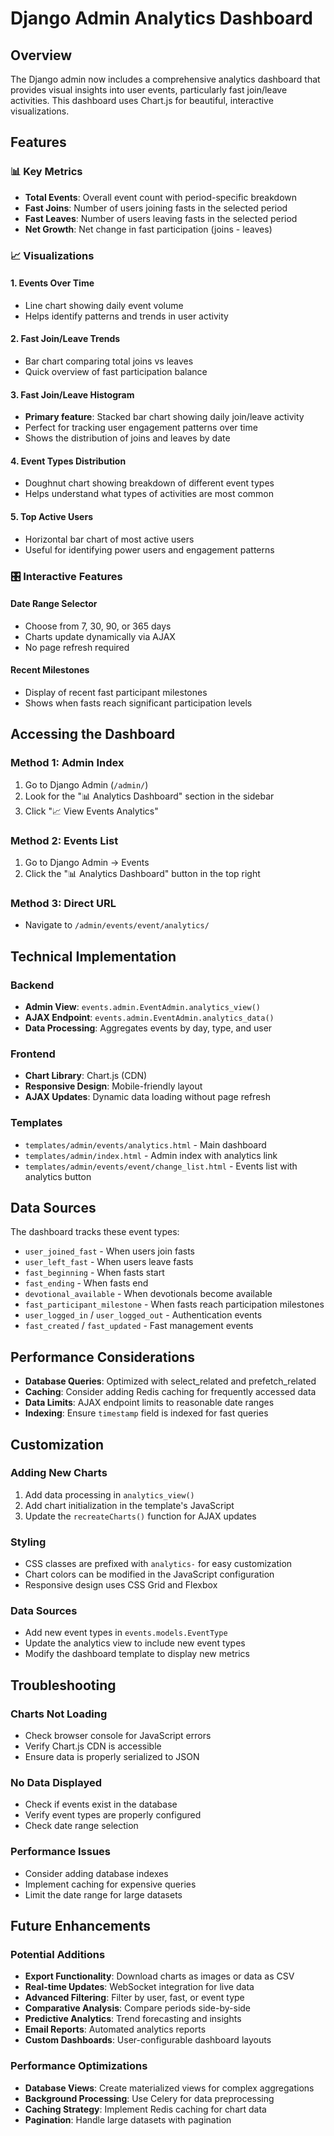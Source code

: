 # Django Admin Analytics Dashboard

## Overview

The Django admin now includes a comprehensive analytics dashboard that provides visual insights into user events, particularly fast join/leave activities. This dashboard uses Chart.js for beautiful, interactive visualizations.

## Features

### 📊 Key Metrics
- **Total Events**: Overall event count with period-specific breakdown
- **Fast Joins**: Number of users joining fasts in the selected period
- **Fast Leaves**: Number of users leaving fasts in the selected period  
- **Net Growth**: Net change in fast participation (joins - leaves)

### 📈 Visualizations

#### 1. Events Over Time
- Line chart showing daily event volume
- Helps identify patterns and trends in user activity

#### 2. Fast Join/Leave Trends
- Bar chart comparing total joins vs leaves
- Quick overview of fast participation balance

#### 3. Fast Join/Leave Histogram
- **Primary feature**: Stacked bar chart showing daily join/leave activity
- Perfect for tracking user engagement patterns over time
- Shows the distribution of joins and leaves by date

#### 4. Event Types Distribution
- Doughnut chart showing breakdown of different event types
- Helps understand what types of activities are most common

#### 5. Top Active Users
- Horizontal bar chart of most active users
- Useful for identifying power users and engagement patterns

### 🎛️ Interactive Features

#### Date Range Selector
- Choose from 7, 30, 90, or 365 days
- Charts update dynamically via AJAX
- No page refresh required

#### Recent Milestones
- Display of recent fast participant milestones
- Shows when fasts reach significant participation levels

## Accessing the Dashboard

### Method 1: Admin Index
1. Go to Django Admin (`/admin/`)
2. Look for the "📊 Analytics Dashboard" section in the sidebar
3. Click "📈 View Events Analytics"

### Method 2: Events List
1. Go to Django Admin → Events
2. Click the "📊 Analytics Dashboard" button in the top right

### Method 3: Direct URL
- Navigate to `/admin/events/event/analytics/`

## Technical Implementation

### Backend
- **Admin View**: `events.admin.EventAdmin.analytics_view()`
- **AJAX Endpoint**: `events.admin.EventAdmin.analytics_data()`
- **Data Processing**: Aggregates events by day, type, and user

### Frontend
- **Chart Library**: Chart.js (CDN)
- **Responsive Design**: Mobile-friendly layout
- **AJAX Updates**: Dynamic data loading without page refresh

### Templates
- `templates/admin/events/analytics.html` - Main dashboard
- `templates/admin/index.html` - Admin index with analytics link
- `templates/admin/events/event/change_list.html` - Events list with analytics button

## Data Sources

The dashboard tracks these event types:
- `user_joined_fast` - When users join fasts
- `user_left_fast` - When users leave fasts
- `fast_beginning` - When fasts start
- `fast_ending` - When fasts end
- `devotional_available` - When devotionals become available
- `fast_participant_milestone` - When fasts reach participation milestones
- `user_logged_in` / `user_logged_out` - Authentication events
- `fast_created` / `fast_updated` - Fast management events

## Performance Considerations

- **Database Queries**: Optimized with select_related and prefetch_related
- **Caching**: Consider adding Redis caching for frequently accessed data
- **Data Limits**: AJAX endpoint limits to reasonable date ranges
- **Indexing**: Ensure `timestamp` field is indexed for fast queries

## Customization

### Adding New Charts
1. Add data processing in `analytics_view()`
2. Add chart initialization in the template's JavaScript
3. Update the `recreateCharts()` function for AJAX updates

### Styling
- CSS classes are prefixed with `analytics-` for easy customization
- Chart colors can be modified in the JavaScript configuration
- Responsive design uses CSS Grid and Flexbox

### Data Sources
- Add new event types in `events.models.EventType`
- Update the analytics view to include new event types
- Modify the dashboard template to display new metrics

## Troubleshooting

### Charts Not Loading
- Check browser console for JavaScript errors
- Verify Chart.js CDN is accessible
- Ensure data is properly serialized to JSON

### No Data Displayed
- Check if events exist in the database
- Verify event types are properly configured
- Check date range selection

### Performance Issues
- Consider adding database indexes
- Implement caching for expensive queries
- Limit the date range for large datasets

## Future Enhancements

### Potential Additions
- **Export Functionality**: Download charts as images or data as CSV
- **Real-time Updates**: WebSocket integration for live data
- **Advanced Filtering**: Filter by user, fast, or event type
- **Comparative Analysis**: Compare periods side-by-side
- **Predictive Analytics**: Trend forecasting and insights
- **Email Reports**: Automated analytics reports
- **Custom Dashboards**: User-configurable dashboard layouts

### Performance Optimizations
- **Database Views**: Create materialized views for complex aggregations
- **Background Processing**: Use Celery for data preprocessing
- **Caching Strategy**: Implement Redis caching for chart data
- **Pagination**: Handle large datasets with pagination 